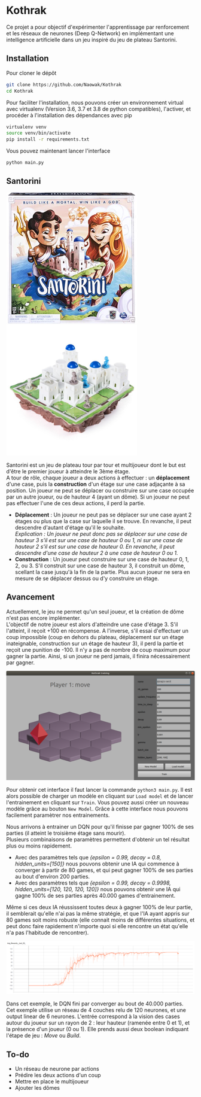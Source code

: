 # Kothrak

Ce projet a pour objectif d'expérimenter l'apprentissage par renforcement et les réseaux de neurones (Deep Q-Network) en implémentant une intelligence artificielle dans un jeu inspiré du jeu de plateau Santorini.

## Installation

Pour cloner le dépôt
```bash
git clone https://github.com/Naowak/Kothrak
cd Kothrak
```
Pour faciliter l'installation, nous pouvons créer un environnement virtual avec virtualenv (Version 3.6, 3.7 et 3.8 de python compatibles), l'activer, et procéder à l'installation des dépendances avec pip
```bash
virtualenv venv
source venv/bin/activate
pip install -r requirements.txt
```
Vous pouvez maintenant lancer l'interface
```bash
python main.py
```

## Santorini

<img src="assets/readme-img/santorini-box.jpg" width="350"/> <img src="assets/readme-img/santorini-board.jpg" width="350"/>

Santorini est un jeu de plateau tour par tour et multijoueur dont le but est d'être le premier joueur à atteindre le 3ème étage.  
A tour de rôle, chaque joueur a deux actions à effectuer : un **déplacement** d'une case, puis la **construction** d'un étage sur une case adjaçante à sa position. Un joueur ne peut se déplacer ou construire sur une case occupée par un autre joueur, ou de hauteur 4 (ayant un dôme). Si un joueur ne peut pas effectuer l'une de ces deux actions, il perd la partie.  
- **Déplacement** : Un joueur ne peut pas se déplacer sur une case ayant 2 étages ou plus que la case sur laquelle il se trouve. En revanche, il peut descendre d'autant d'étage qu'il le souhaite.  
*Explication : Un joueur ne peut donc pas se déplacer sur une case de hauteur 3 s'il est sur une case de hauteur 0 ou 1, ni sur une case de hauteur 2 s'il est sur une case de hauteur 0. En revanche, il peut descendre d'une case de hauteur 2 à une case de hauteur 0 ou 1.*  
- **Construction** : Un joueur peut construire sur une case de hauteur 0, 1, 2, ou 3. S'il construit sur une case de hauteur 3, il construit un dôme, scellant la case jusqu'à la fin de la partie. Plus aucun joueur ne sera en mesure de se déplacer dessus ou d'y construire un étage. 

## Avancement

Actuellement, le jeu ne permet qu'un seul joueur, et la création de dôme n'est pas encore implémenter.  
L'objectif de notre joueur est alors d'atteindre une case d'étage 3. S'il l'atteint, il reçoit +100 en récompense. A l'inverse, s'il essai d'effectuer un coup impossible (coup en dehors du plateau, déplacement sur un étage inateignable, construction sur un étage de hauteur 3), il perd la partie et reçoit une punition de -100. Il n'y a pas de nombre de coup maximum pour gagner la partie. Ainsi, si un joueur ne perd jamais, il finira nécessairement par gagner. 

![Trainer Interface](assets/readme-img/interface-trainer.png)

Pour obtenir cet interface il faut lancer la commande `python3 main.py`. Il est alors possible de charger un modèle en cliquant sur `Load model` et de lancer l'entrainement en cliquant sur `Train`. Vous pouvez aussi créer un nouveau modèle grâce au bouton `New Model`. Grâce à cette interface nous pouvons facilement paramètrer nos entrainements.

Nous arrivons à entrainer un DQN pour qu'il finisse par gagner 100% de ses parties (il atteint le troisième étage sans mourir).  
Plusieurs combinaisons de paramètres permettent d'obtenir un tel résultat plus ou moins rapidement.   
- Avec des paramètres tels que *{epsilon = 0.99, decay = 0.8, hidden_units=[150]}* nous pouvons obtenir une IA qui commence à converger à partir de 80 games, et qui peut gagner 100% de ses parties au bout d'environ 200 parties.
- Avec des paramètres tels que *{epsilon = 0.99, decay = 0.9998, hidden_units=[120, 120, 120, 120]}* nous pouvons obtenir une IA qui gagne 100% de ses parties après 40.000 games d'entrainement.   

Même si ces deux IA réussissent toutes deux à gagner 100% de leur partie, il semblerait qu'elle n'ai pas la même stratégie, et que l'IA ayant appris sur 80 games soit moins robuste (elle connait moins de différentes situations, et peut donc faire rapidement n'importe quoi si elle rencontre un état qu'elle n'a pas l'habitude de rencontrer).

![Convergence d'un entrainement](assets/readme-img/DQN-convergence.png)

Dans cet exemple, le DQN fini par converger au bout de 40.000 parties.  
Cet exemple utilise un réseau de 4 couches relu de 120 neurones, et une output linear de 6 neurones. L'entrée correspond à la vision des cases autour du joueur sur un rayon de 2 : leur hauteur (ramenée entre 0 et 1), et la présence d'un joueur (0 ou 1). Elle prends aussi deux boolean indiquant l'étape de jeu : *Move* ou *Build*.

## To-do

- Un réseau de neurone par actions
- Prédire les deux actions d'un coup
- Mettre en place le multijoueur
- Ajouter les dômes
